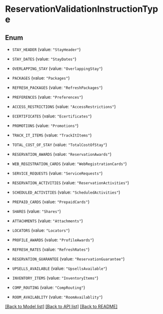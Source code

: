 # ReservationValidationInstructionType

## Enum


* `STAY_HEADER` (value: `"StayHeader"`)

* `STAY_DATES` (value: `"StayDates"`)

* `OVERLAPPING_STAY` (value: `"OverlappingStay"`)

* `PACKAGES` (value: `"Packages"`)

* `REFRESH_PACKAGES` (value: `"RefreshPackages"`)

* `PREFERENCES` (value: `"Preferences"`)

* `ACCESS_RESTRICTIONS` (value: `"AccessRestrictions"`)

* `ECERTIFICATES` (value: `"Ecertificates"`)

* `PROMOTIONS` (value: `"Promotions"`)

* `TRACK_IT_ITEMS` (value: `"TrackItItems"`)

* `TOTAL_COST_OF_STAY` (value: `"TotalCostOfStay"`)

* `RESERVATION_AWARDS` (value: `"ReservationAwards"`)

* `WEB_REGISTRATION_CARDS` (value: `"WebRegistrationCards"`)

* `SERVICE_REQUESTS` (value: `"ServiceRequests"`)

* `RESERVATION_ACTIVITIES` (value: `"ReservationActivities"`)

* `SCHEDULED_ACTIVITIES` (value: `"ScheduledActivities"`)

* `PREPAID_CARDS` (value: `"PrepaidCards"`)

* `SHARES` (value: `"Shares"`)

* `ATTACHMENTS` (value: `"Attachments"`)

* `LOCATORS` (value: `"Locators"`)

* `PROFILE_AWARDS` (value: `"ProfileAwards"`)

* `REFRESH_RATES` (value: `"RefreshRates"`)

* `RESERVATION_GUARANTEE` (value: `"ReservationGuarantee"`)

* `UPSELLS_AVAILABLE` (value: `"UpsellsAvailable"`)

* `INVENTORY_ITEMS` (value: `"InventoryItems"`)

* `COMP_ROUTING` (value: `"CompRouting"`)

* `ROOM_AVAILABLITY` (value: `"RoomAvailablity"`)


[[Back to Model list]](../README.md#documentation-for-models) [[Back to API list]](../README.md#documentation-for-api-endpoints) [[Back to README]](../README.md)


